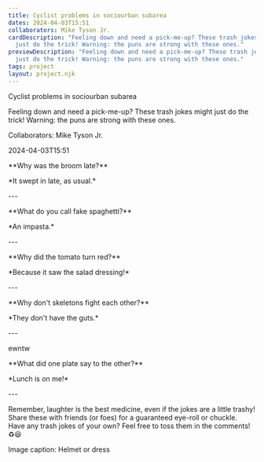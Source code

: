 ```yaml
---
title: Cyclist problems in sociourban subarea
dates: 2024-04-03T15:51
collaborators: Mike Tyson Jr.
cardDescription: "Feeling down and need a pick-me-up? These trash jokes might
  just do the trick! Warning: the puns are strong with these ones."
previewDescription: "Feeling down and need a pick-me-up? These trash jokes might
  just do the trick! Warning: the puns are strong with these ones."
tags: project
layout: project.njk
---
```

Cyclist problems in sociourban subarea

Feeling down and need a pick-me-up? These trash jokes might just do the trick! Warning: the puns are strong with these ones.

Collaborators: Mike Tyson Jr.

2024-04-03T15:51



\*\*Why was the broom late?\*\*



\*It swept in late, as usual.\*



\---



\*\*What do you call fake spaghetti?\*\*



\*An impasta.\*



\---



\*\*Why did the tomato turn red?\*\*



\*Because it saw the salad dressing!\*



\---



\*\*Why don't skeletons fight each other?\*\*



\*They don't have the guts.\*



\---

ewntw



\*\*What did one plate say to the other?\*\*



\*Lunch is on me!\*



\---



Remember, laughter is the best medicine, even if the jokes are a little trashy! Share these with friends (or foes) for a guaranteed eye-roll or chuckle. Have any trash jokes of your own? Feel free to toss them in the comments! ♻️😆

Image caption: Helmet or dress
